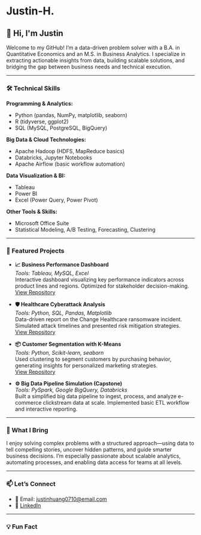# Justin-H.
## 👋 Hi, I'm Justin

Welcome to my GitHub! I’m a data-driven problem solver with a B.A. in Quantitative Economics and an M.S. in Business Analytics. I specialize in extracting actionable insights from data, building scalable solutions, and bridging the gap between business needs and technical execution.

---

### 🛠️ Technical Skills

**Programming & Analytics:**  
- Python (pandas, NumPy, matplotlib, seaborn)  
- R (tidyverse, ggplot2)  
- SQL (MySQL, PostgreSQL, BigQuery)  

**Big Data & Cloud Technologies:**  
- Apache Hadoop (HDFS, MapReduce basics)  
- Databricks, Jupyter Notebooks  
- Apache Airflow (basic workflow automation)  

**Data Visualization & BI:**  
- Tableau  
- Power BI  
- Excel (Power Query, Power Pivot)  

**Other Tools & Skills:**    
- Microsoft Office Suite  
- Statistical Modeling, A/B Testing, Forecasting, Clustering  

---

### 🚀 Featured Projects

- **📈 Business Performance Dashboard**  
  *Tools: Tableau, MySQL, Excel*  
  Interactive dashboard visualizing key performance indicators across product lines and regions. Optimized for stakeholder decision-making.  
  [View Repository](https://github.com/username/business-performance-dashboard)

- **🛡️ Healthcare Cyberattack Analysis**  
  *Tools: Python, SQL, Pandas, Matplotlib*  
  Data-driven report on the Change Healthcare ransomware incident. Simulated attack timelines and presented risk mitigation strategies.  
  [View Repository](https://github.com/username/chc-cyberattack-analysis)

- **📦 Customer Segmentation with K-Means**  
  *Tools: Python, Scikit-learn, seaborn*  
  Used clustering to segment customers by purchasing behavior, generating insights for personalized marketing strategies.  
  [View Repository](https://github.com/username/customer-segmentation)

- **⚙️ Big Data Pipeline Simulation (Capstone)**  
  *Tools: PySpark, Google BigQuery, Databricks*  
  Built a simplified big data pipeline to ingest, process, and analyze e-commerce clickstream data at scale. Implemented basic ETL workflow and interactive reporting.

---

### 🎯 What I Bring

I enjoy solving complex problems with a structured approach—using data to tell compelling stories, uncover hidden patterns, and guide smarter business decisions. I’m especially passionate about scalable analytics, automating processes, and enabling data access for teams at all levels.

---

### 📫 Let’s Connect

- 📧 Email: justinhuang0710@email.com  
- 💼 [LinkedIn](https://www.linkedin.com/in/)  

---

### 💡 Fun Fact


